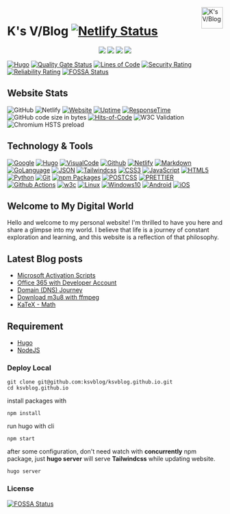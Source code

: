 <a href="https://hhk.my.id">
    <img src="https://hhk.my.id/images/icon.svg" alt="K's V/Blog" title="K's V/Blog" align="right" height="50" />
</a>

# K's V/Blog [![Netlify Status](https://api.netlify.com/api/v1/badges/9bebb371-d351-437c-ab5b-c64a3ef6b71c/deploy-status)](https://app.netlify.com/sites/ksvblog/deploys)

<p align="center">
  <a href="https://github.com/hhkmy/id" rel="nofollow"><img src="https://img.shields.io/badge/github-%23121011.svg?style=for-the-badge&logo=github&logoColor=white"></a>
  <a href="https://gohugo.io" target="_blank" rel="nofollow"><img src="https://img.shields.io/badge/Hugo-white.svg?style=for-the-badge&logo=Hugo"></a>
  <a href="https://code.visualstudio.com/" target="_blank" rel="nofollow"><img src="https://img.shields.io/badge/Visual%20Studio%20Code-0078d7.svg?style=for-the-badge&logo=visual-studio-code&logoColor=white"></a>
  <a href="https://www.apple.com/iphone/" target="_blank" rel="nofollow"><img src="https://img.shields.io/badge/Apple-%23000000.svg?style=for-the-badge&logo=apple&logoColor=white"></a>
</p>

[![Hugo](https://github.com/hhkmy/id/actions/workflows/hugo.yml/badge.svg?branch=main)](https://github.com/hhkmy/id/actions/workflows/hugo.yml)
[![Quality Gate Status](https://sonarcloud.io/api/project_badges/measure?project=hhkmy_id&metric=alert_status)](https://sonarcloud.io/summary/new_code?id=hhkmy_id)
[![Lines of Code](https://sonarcloud.io/api/project_badges/measure?project=hhkmy_id&metric=ncloc)](https://sonarcloud.io/summary/new_code?id=hhkmy_id)
[![Security Rating](https://sonarcloud.io/api/project_badges/measure?project=hhkmy_id&metric=security_rating)](https://sonarcloud.io/summary/new_code?id=hhkmy_id)
[![Reliability Rating](https://sonarcloud.io/api/project_badges/measure?project=hhkmy_id&metric=reliability_rating)](https://sonarcloud.io/summary/new_code?id=hhkmy_id)
[![FOSSA Status](https://app.fossa.com/api/projects/custom%2B39619%2Fgithub.com%2Fksvblog%2Fksvblog.github.io.svg?type=small)](https://app.fossa.com/projects/custom%2B39619%2Fgithub.com%2Fksvblog%2Fksvblog.github.io?ref=badge_small)

## Website Stats

![GitHub](https://img.shields.io/github/license/ksvblog/ksvblog.github.io)
![Netlify](https://img.shields.io/netlify/9bebb371-d351-437c-ab5b-c64a3ef6b71c)
[![Website](https://img.shields.io/website?up_message=online&up_color=blue&down_message=offline&down_color=lightgrey&url=https%3A%2F%2Fhhk.my.id)](https://hhk.my.id)
[![Uptime](https://img.shields.io/endpoint?url=https%3A%2F%2Fraw.githubusercontent.com%2Fhhkmy%2Fstats%2Fmaster%2Fapi%2Fhhk%2Fuptime.json)](https://stats.hhk.my.id)
[![ResponseTime](https://img.shields.io/endpoint?url=https%3A%2F%2Fraw.githubusercontent.com%2Fhhkmy%2Fstats%2Fmaster%2Fapi%2Fhhk%2Fresponse-time.json)](https://stats.my.id)
![GitHub code size in bytes](https://img.shields.io/github/languages/code-size/hhkmy/id)
[![Hits-of-Code](https://hitsofcode.com/github/hhkmy/id?branch=main&label=Hits-of-Code)](https://hitsofcode.com/github/hhkmy/id/view?branch=main&label=Hits-of-Code)
![W3C Validation](https://img.shields.io/w3c-validation/html?targetUrl=https%3A%2F%2Fhhk.my.id&cacheSeconds=3600&link=https%3A%2F%2Fhhk.my.id)
![Chromium HSTS preload](https://img.shields.io/hsts/preload/hhk.my.id)

## Technology & Tools

[![Google](https://img.shields.io/badge/Google-search?style=flat-square&logo=google&logoColor=%2300A1F1&color=white)](https://google.com)
[![Hugo](https://img.shields.io/badge/Hugo-build?style=flat-square&logo=hugo&color=white)](https://gohugo.io)
[![VisualCode](https://img.shields.io/badge/VisualCode-code?style=flat-square&logo=visualstudiocode&logoColor=%231d89d2&color=white)](https://code.visualstudio.com/)
[![Github](https://img.shields.io/badge/Github-action?style=flat-square&logo=github&logoColor=%23000&color=white)](https://github.com)
[![Netlify](https://img.shields.io/badge/Netlify-host?style=flat-square&logo=netlify&color=white)](https://Netlify.com)
[![Markdown](https://img.shields.io/badge/Markdown-process?style=flat-square&logo=markdown&logoColor=%23000&color=white)](https://www.markdownguide.org/)
[![GoLanguage](https://img.shields.io/badge/GoLanguage-lang?style=flat-square&logo=go&color=white)](https://go.dev/)
[![JSON](https://img.shields.io/badge/JSON-process?style=flat-square&logo=json&logoColor=%23575757&color=white)](https://www.json.org/json-en.html)
[![Tailwindcss](<https://img.shields.io/badge/tailwindcss-frame?style=flat-square&logo=tailwindcss&logoColor=rgb(56%2C%20189%2C%20248)&color=white>)](https://tailwindcss.com/)
[![CSS3](https://img.shields.io/badge/CSS3-lang?style=flat-square&logo=css3&logoColor=%232965f1&color=white)](https://web.dev/learn/css/)
[![JavaScript](<https://img.shields.io/badge/JavaScript-lang?style=flat-square&logo=javascript&logoColor=hsl(50.12deg%2066.13%25%2051.37%25)&color=white>)](https://javascript.info/)
[![HTML5](<https://img.shields.io/badge/HTML5-lang?style=flat-square&logo=html5&logoColor=rgb(228%2C%2077%2C%2038)&color=white>)](https://www.w3schools.com/)
[![Python](<https://img.shields.io/badge/Python-lang?style=flat-square&logo=python&logoColor=hsl(206.91deg%2050.23%25%2041.77%25)&color=white>)](https://www.python.org/)
[![Git](https://img.shields.io/badge/Git-action?style=flat-square&logo=git&logoColor=%23f05033&color=white)](https://gitimmersion.com/)
[![npm Packages](https://img.shields.io/badge/npm-process?style=flat-square&logo=npm&logoColor=%23cb3837&color=white)](https://www.npmjs.com/)
[![POSTCSS](https://img.shields.io/badge/postcss-process?style=flat-square&logo=postcss&logoColor=%23dd3735&color=white)](https://postcss.org/)
[![PRETTIER](https://img.shields.io/badge/prettier-process?style=flat-square&logo=prettier&logoColor=%2356b3b4&color=white)](https://prettier.io/)
[![Github Actions](https://img.shields.io/badge/Github%20Actions-action?style=flat-square&logo=githubactions&logoColor=%232088ff&color=white)](https://github.com/ksvblog/ksvblog.github.io/actions)
[![w3c](https://img.shields.io/badge/w3c-check?style=flat-square&logo=w3c&logoColor=%23005a9c&color=white)](https://validator.w3.org/nu/?doc=https%3A%2F%2Fksvblog.site%2F)
[![Linux](https://img.shields.io/badge/Linux-dis?style=flat-square&logo=linux&logoColor=%23000&color=white)](https://www.linux.org/)
[![Windows10](https://img.shields.io/badge/Windows10-dis?style=flat-square&logo=windows10&logoColor=%230078d6&color=white)](https://www.microsoft.com/en-us/software-download/windows10)
[![Android](https://img.shields.io/badge/Android-mobile?style=flat-square&logo=android&logoColor=%23a4c639&color=white)](https://www.oneplus.com)
[![iOS](https://img.shields.io/badge/iOs-mobile?style=flat-square&logo=apple&logoColor=%23666&color=white)](https://www.apple.com)

## Welcome to My Digital World

Hello and welcome to my personal website! I'm thrilled to have you here and share a glimpse into my world. I believe that life is a journey of constant exploration and learning, and this website is a reflection of that philosophy.

## Latest Blog posts
<!-- BLOG-POST-LIST:START -->
- [Microsoft Activation Scripts](https://hhk.my.id/posts/ms-activation-scripts/)
- [Office 365 with Developer Account](https://hhk.my.id/posts/office365-with-developer-account/)
- [Domain &lpar;DNS&rpar; Journey](https://hhk.my.id/posts/domain-dns-journey/)
- [Download m3u8 with ffmpeg](https://hhk.my.id/posts/download-m3u8-ffmpeg/)
- [KaTeX - Math](https://hhk.my.id/posts/katex-math/)
<!-- BLOG-POST-LIST:END -->

## Requirement

- [Hugo](https://github.com/gohugoio/hugo/releases)
- [NodeJS](https://nodejs.org/en)

### Deploy Local

```
git clone git@github.com:ksvblog/ksvblog.github.io.git
cd ksvblog.github.io
```

install packages with

```
npm install
```

run hugo with cli

```
npm start
```

after some configuration, don't need watch with **concurrently** npm package, just **hugo server** will serve **Tailwindcss** while updating website.

```cli
hugo server
```

### License

[![FOSSA Status](https://app.fossa.com/api/projects/custom%2B39619%2Fgithub.com%2Fksvblog%2Fksvblog.github.io.svg?type=large&issueType=license)](https://app.fossa.com/projects/custom%2B39619%2Fgithub.com%2Fksvblog%2Fksvblog.github.io?ref=badge_large&issueType=license)
